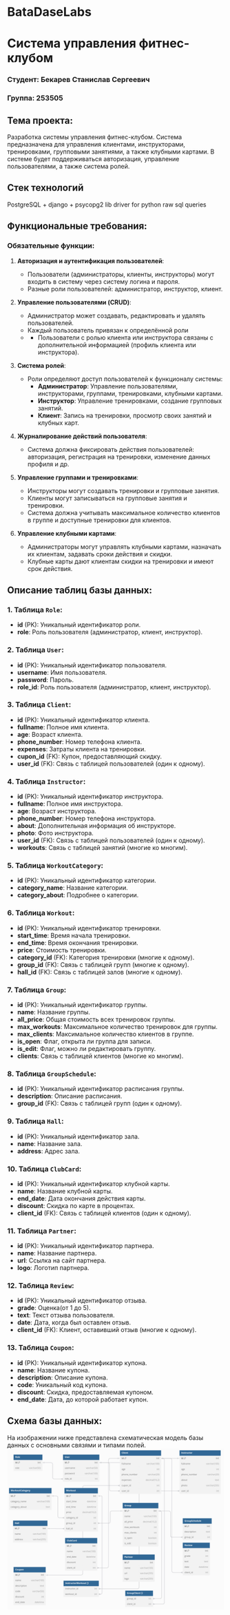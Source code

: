 # BataDaseLabs
# Система управления фитнес-клубом

### Студент: Бекарев Станислав Сергеевич  
### Группа: 253505

## Тема проекта:
Разработка системы управления фитнес-клубом. Система предназначена для управления клиентами, инструкторами, тренировками, групповыми занятиями, а также клубными картами. В системе будет поддерживаться авторизация, управление пользователями, а также система ролей.

## Стек технологий
PostgreSQL + django + psycopg2 lib driver for python raw sql queries

## Функциональные требования:
### Обязательные функции:
1. **Авторизация и аутентификация пользователей**:
    - Пользователи (администраторы, клиенты, инструкторы) могут входить в систему через систему логина и пароля.
    - Разные роли пользователей: администратор, инструктор, клиент.
  
2. **Управление пользователями (CRUD)**:
    - Администратор может создавать, редактировать и удалять пользователей.
    - Каждый пользователь привязан к определённой роли
    - - Пользователи с ролью клиента или инструктора связаны с дополнительной информацией (профиль клиента или инструктора).

3. **Система ролей**:
    - Роли определяют доступ пользователей к функционалу системы:
      - **Администратор**: Управление пользователями, инструкторами, группами, тренировками, клубными картами.
      - **Инструктор**: Управление тренировками, создание групповых занятий.
      - **Клиент**: Запись на тренировки, просмотр своих занятий и клубных карт.

4. **Журналирование действий пользователя**:
    - Система должна фиксировать действия пользователей: авторизация, регистрация на тренировки, изменение данных профиля и др.

5. **Управление группами и тренировками**:
    - Инструкторы могут создавать тренировки и групповые занятия.
    - Клиенты могут записываться на групповые занятия и тренировки.
    - Система должна учитывать максимальное количество клиентов в группе и доступные тренировки для клиентов.

6. **Управление клубными картами**:
    - Администраторы могут управлять клубными картами, назначать их клиентам, задавать сроки действия и скидки.
    - Клубные карты дают клиентам скидки на тренировки и имеют срок действия.

## Описание таблиц базы данных:

### 1. Таблица `Role`:
   - **id** (PK): Уникальный идентификатор роли.
   - **role**: Роль пользователя (администратор, клиент, инструктор).

### 2. Таблица `User`:
   - **id** (PK): Уникальный идентификатор пользователя.
   - **username**: Имя пользователя.
   - **password**: Пароль.
   - **role_id**: Роль пользователя (администратор, клиент, инструктор).

### 3. Таблица `Client`:
   - **id** (PK): Уникальный идентификатор клиента.
   - **fullname**: Полное имя клиента.
   - **age**: Возраст клиента.
   - **phone_number**: Номер телефона клиента.
   - **expenses**: Затраты клиента на тренировки.
   - **cupon_id** (FK): Купон, предоставляющий скидку.
   - **user_id** (FK): Связь с таблицей пользователей (один к одному).
   
### 4. Таблица `Instructor`:
   - **id** (PK): Уникальный идентификатор инструктора.
   - **fullname**: Полное имя инструктора.
   - **age**: Возраст инструктора.
   - **phone_number**: Номер телефона инструктора.
   - **about**: Дополнительная информация об инструкторе.
   - **photo**: Фото инструктора.
   - **user_id** (FK): Связь с таблицей пользователей (один к одному).
   - **workouts**: Связь с таблицей занятий (многие ко многим).

### 5. Таблица `WorkoutCategory`:
   - **id** (PK): Уникальный идентификатор категории.
   - **category_name**: Название категории.
   - **category_about**: Подробнее о категории.

### 6. Таблица `Workout`:
   - **id** (PK): Уникальный идентификатор тренировки.
   - **start_time**: Время начала тренировки.
   - **end_time**: Время окончания тренировки.
   - **price**: Стоимость тренировки.
   - **category_id** (FK): Категория тренировки (многие к одному).
   - **group_id** (FK): Связь с таблицей групп (многие к одному).
   - **hall_id** (FK): Связь с таблицей залов (многие к одному).

### 7. Таблица `Group`:
   - **id** (PK): Уникальный идентификатор группы.
   - **name**: Название группы.
   - **all_price**: Общая стоимость всех тренировок группы.
   - **max_workouts**: Максимальное количество тренировок для группы.
   - **max_clients**: Максимальное количество клиентов в группе.
   - **is_open**: Флаг, открыта ли группа для записи.
   - **is_edit**: Флаг, можно ли редактировать группу.
   - **clients**: Связь с таблицей клиентов (многие ко многим).

### 8. Таблица `GroupSchedule`:
   - **id** (PK): Уникальный идентификатор расписания группы.
   - **description**: Описание расписания.
   - **group_id** (FK): Связь с таблицей групп (один к одному).

### 9. Таблица `Hall`:
   - **id** (PK): Уникальный идентификатор зала.
   - **name**: Название зала.
   - **address**: Адрес зала.

### 10. Таблица `ClubCard`:
   - **id** (PK): Уникальный идентификатор клубной карты.
   - **name**: Название клубной карты.
   - **end_date**: Дата окончания действия карты.
   - **discount**: Скидка по карте в процентах.
   - **client_id** (FK): Связь с таблицей клиентов (один к одному).

### 11. Таблица `Partner`:
   - **id** (PK): Уникальный идентификатор партнера.
   - **name**: Название партнера.
   - **url**: Ссылка на сайт партнера.
   - **logo**: Логотип партнера.

### 12. Таблица `Review`:
   - **id** (PK): Уникальный идентификатор отзыва.
   - **grade**: Оценка(от 1 до 5).
   - **text**: Текст отзыва пользователя.
   - **date**: Дата, когда был оставлен отзыв.
   - **client_id** (FK): Клиент, оставивший отзыв (многие к одному).
   
### 13. Таблица `Coupon`:
   - **id** (PK): Уникальный идентификатор купона.
   - **name**: Название купона.
   - **description**: Описание купона.
   - **code**: Уникальный код купона.
   - **discount**: Скидка, предоставляемая купоном.
   - **end_date**: Дата, до которой работает купон.
   
## Схема базы данных:
На изображении ниже представлена схематическая модель базы данных с основными связями и типами полей.
![Пропала картинка(](./3nf_data_base.png)
